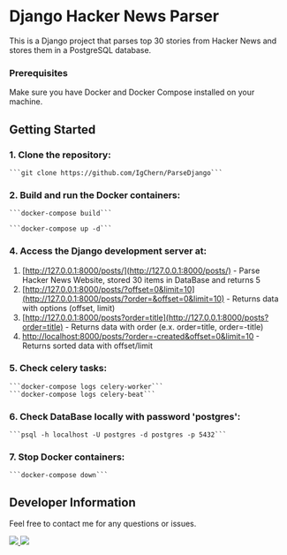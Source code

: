# Django Hacker News Parser

This is a Django project that parses top 30 stories from Hacker News and stores them in a PostgreSQL database.

### Prerequisites

Make sure you have Docker and Docker Compose installed on your machine.

## Getting Started

### 1. Clone the repository:

    ```git clone https://github.com/IgChern/ParseDjango```

### 2. Build and run the Docker containers:

    ```docker-compose build```

    ```docker-compose up -d```

### 4. Access the Django development server at:  
1. [http://127.0.0.1:8000/posts/](http://127.0.0.1:8000/posts/) - Parse Hacker News Website, stored 30 items in DataBase and returns 5  
2. [http://127.0.0.1:8000/posts/?offset=0&limit=10](http://127.0.0.1:8000/posts/?order=&offset=0&limit=10) - Returns data with options (offset, limit)  
3. [http://127.0.0.1:8000/posts?order=title](http://127.0.0.1:8000/posts?order=title) - Returns data with order (e.x. order=title, order=-title)  
4. [http://localhost:8000/posts/?order=-created&offset=0&limit=10](http://localhost:8000/posts/?order=-created&offset=0&limit=10) - Returns sorted data with offset/limit  

### 5. Check celery tasks:
    ```docker-compose logs celery-worker```
    ```docker-compose logs celery-beat```

### 6. Check DataBase locally with password 'postgres':

    ```psql -h localhost -U postgres -d postgres -p 5432```

### 7. Stop Docker containers:

    ```docker-compose down```



## Developer Information

Feel free to contact me for any questions or issues.

<a href="https://t.me/Igareokay" >
<img src="https://img.shields.io/badge/Telegram-2CA5E0?style=for-the-badge&logo=telegram&logoColor=white"/>
</a>
<a href="mailto:igchern95@gmail.com" >
<img src="https://img.shields.io/badge/Gmail-D14836?style=for-the-badge&logo=gmail&logoColor=white"/>
</a>